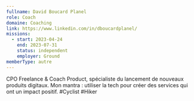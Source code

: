 ```yaml
---
fullname: David Boucard Planel
role: Coach
domaine: Coaching
link: https://www.linkedin.com/in/dboucardplanel/
missions:
  - start: 2023-04-24
    end: 2023-07-31
    status: independent
    employer: Ground
memberType: autre
---
```


CPO Freelance & Coach Product, spécialiste du lancement de nouveaux produits digitaux. Mon mantra : utiliser la tech pour créer des services qui ont un impact positif. 
#Cyclist #Hiker
